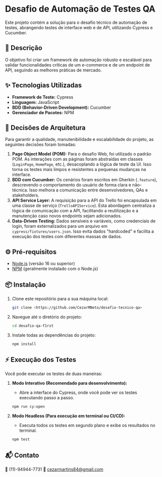 # Desafio de Automação de Testes QA

Este projeto contém a solução para o desafio técnico de automação de testes, abrangendo testes de interface web e de API, utilizando Cypress e Cucumber.

## 📝 Descrição

O objetivo foi criar um framework de automação robusto e escalável para validar funcionalidades críticas de um e-commerce e de um endpoint de API, seguindo as melhores práticas de mercado.

## ✨ Tecnologias Utilizadas

- **Framework de Teste:** Cypress
- **Linguagem:** JavaScript
- **BDD (Behavior-Driven Development):** Cucumber
- **Gerenciador de Pacotes:** NPM

## 🚀 Decisões de Arquitetura

Para garantir a qualidade, manutenibilidade e escalabilidade do projeto, as seguintes decisões foram tomadas:

1.  **Page Object Model (POM):** Para o desafio Web, foi utilizado o padrão POM. As interações com as páginas foram abstraídas em classes (`LoginPage`, `HomePage`, etc.), desacoplando a lógica de teste da UI. Isso torna os testes mais limpos e resistentes a pequenas mudanças na interface.
2.  **BDD com Cucumber:** Os cenários foram escritos em Gherkin (`.feature`), descrevendo o comportamento do usuário de forma clara e não-técnica. Isso melhora a comunicação entre desenvolvedores, QAs e stakeholders.
3.  **API Service Layer:** A requisição para a API do Trello foi encapsulada em uma classe de serviço (`TrelloAPIService`). Esta abordagem centraliza a lógica de comunicação com a API, facilitando a reutilização e a manutenção caso novos endpoints sejam adicionados.
4.  **Data-Driven Testing:** Dados sensíveis e variáveis, como credenciais de login, foram externalizados para um arquivo em `cypress/fixtures/users.json`. Isso evita dados "hardcoded" e facilita a execução dos testes com diferentes massas de dados.

## ⚙️ Pré-requisitos

- [Node.js](https://nodejs.org/) (versão 16 ou superior)
- [NPM](https://www.npmjs.com/) (geralmente instalado com o Node.js)

## 📦 Instalação

1.  Clone este repositório para a sua máquina local:

    ```bash
    git clone <https://github.com/CezarMNeto/desafio-tecnico-qa>
    ```

2.  Navegue até o diretório do projeto:

    ```bash
    cd desafio-qa-f1rst
    ```

3.  Instale todas as dependências do projeto:
    ```bash
    npm install
    ```

## ⚡ Execução dos Testes

Você pode executar os testes de duas maneiras:

1.  **Modo Interativo (Recomendado para desenvolvimento):**

    - Abre a interface do Cypress, onde você pode ver os testes executando passo a passo.

    ```bash
    npm run cy:open
    ```

2.  **Modo Headless (Para execução em terminal ou CI/CD):**
    - Executa todos os testes em segundo plano e exibe os resultados no terminal.
    ```bash
    npm test
    ```

## 📬 Contato

📱 (11)-94944-7731
📧 cezarmartins84@gmail.com
